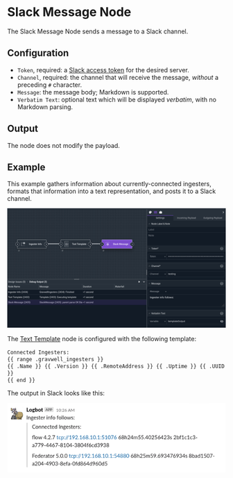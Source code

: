 # Slack Message Node

The Slack Message Node sends a message to a Slack channel.

## Configuration

* `Token`, required: a [Slack access token](https://api.slack.com/authentication/token-types) for the desired server.
* `Channel`, required: the channel that will receive the message, *without* a preceding `#` character.
* `Message`: the message body; Markdown is supported.
* `Verbatim Text`: optional text which will be displayed *verbatim*, with no Markdown parsing.

## Output

The node does not modify the payload.

## Example

This example gathers information about currently-connected ingesters, formats that information into a text representation, and posts it to a Slack channel.

![](slack-example.png)

The [Text Template](template.md) node is configured with the following template:

```
Connected Ingesters:
{{ range .gravwell_ingesters }}
{{ .Name }} {{ .Version }} {{ .RemoteAddress }} {{ .Uptime }} {{ .UUID }}
{{ end }}
```

The output in Slack looks like this:

![](slack-output.png)
